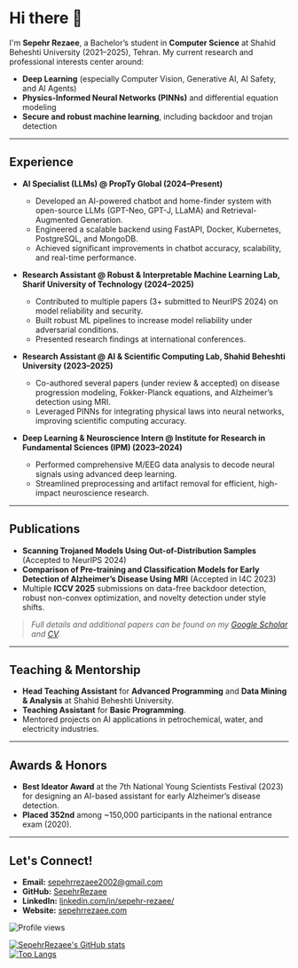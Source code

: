 # Hi there 👋

I'm **Sepehr Rezaee**, a Bachelor’s student in **Computer Science** at Shahid Beheshti University (2021–2025), Tehran. My current research and professional interests center around:

- **Deep Learning** (especially Computer Vision, Generative AI, AI Safety, and AI Agents)  
- **Physics-Informed Neural Networks (PINNs)** and differential equation modeling  
- **Secure and robust machine learning**, including backdoor and trojan detection

---

## Experience

- **AI Specialist (LLMs) @ PropTy Global (2024–Present)**  
  - Developed an AI-powered chatbot and home-finder system with open-source LLMs (GPT-Neo, GPT-J, LLaMA) and Retrieval-Augmented Generation.  
  - Engineered a scalable backend using FastAPI, Docker, Kubernetes, PostgreSQL, and MongoDB.  
  - Achieved significant improvements in chatbot accuracy, scalability, and real-time performance.

- **Research Assistant @ Robust & Interpretable Machine Learning Lab, Sharif University of Technology (2024–2025)**  
  - Contributed to multiple papers (3+ submitted to NeurIPS 2024) on model reliability and security.  
  - Built robust ML pipelines to increase model reliability under adversarial conditions.  
  - Presented research findings at international conferences.

- **Research Assistant @ AI & Scientific Computing Lab, Shahid Beheshti University (2023–2025)**  
  - Co-authored several papers (under review & accepted) on disease progression modeling, Fokker-Planck equations, and Alzheimer’s detection using MRI.  
  - Leveraged PINNs for integrating physical laws into neural networks, improving scientific computing accuracy.

- **Deep Learning & Neuroscience Intern @ Institute for Research in Fundamental Sciences (IPM) (2023–2024)**  
  - Performed comprehensive M/EEG data analysis to decode neural signals using advanced deep learning.  
  - Streamlined preprocessing and artifact removal for efficient, high-impact neuroscience research.

---

## Publications

- **Scanning Trojaned Models Using Out-of-Distribution Samples** (Accepted to NeurIPS 2024)  
- **Comparison of Pre-training and Classification Models for Early Detection of Alzheimer’s Disease Using MRI** (Accepted in I4C 2023)  
- Multiple **ICCV 2025** submissions on data-free backdoor detection, robust non-convex optimization, and novelty detection under style shifts.  

> *Full details and additional papers can be found on my [Google Scholar](https://scholar.google.com/citations?user=kYl9IWkAAAAJ&hl=en) and [CV](/SepehrRezaee_CV.pdf).*

---

## Teaching & Mentorship

- **Head Teaching Assistant** for **Advanced Programming** and **Data Mining & Analysis** at Shahid Beheshti University.  
- **Teaching Assistant** for **Basic Programming**.  
- Mentored projects on AI applications in petrochemical, water, and electricity industries.

---

## Awards & Honors

- **Best Ideator Award** at the 7th National Young Scientists Festival (2023) for designing an AI-based assistant for early Alzheimer’s disease detection.  
- **Placed 352nd** among ~150,000 participants in the national entrance exam (2020).

---

## Let's Connect!

- **Email:** [sepehrrezaee2002@gmail.com](mailto:sepehrrezaee2002@gmail.com)  
- **GitHub:** [SepehrRezaee](https://github.com/SepehrRezaee)  
- **LinkedIn:** [linkedin.com/in/sepehr-rezaee/](https://www.linkedin.com/in/sepehr-rezaee/)  
- **Website:** [sepehrrezaee.com](https://sepehrrezaee.com/)  

![Profile views](https://komarev.com/ghpvc/?username=SepehrRezaee)

[![SepehrRezaee's GitHub stats](https://github-readme-stats.vercel.app/api?username=SepehrRezaee&show_icons=true&count_private=true)](https://github.com/anuraghazra/github-readme-stats)  
[![Top Langs](https://github-readme-stats.vercel.app/api/top-langs/?username=SepehrRezaee&layout=compact)](https://github.com/anuraghazra/github-readme-stats)
